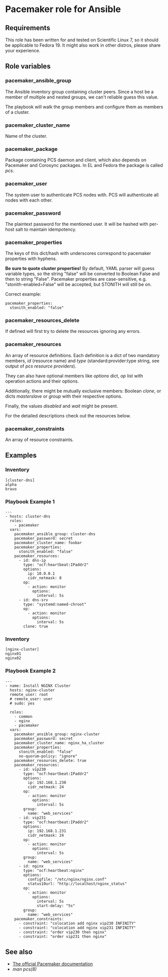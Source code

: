 # Pacemaker role for Ansible

## Requirements

This role has been written for and tested on Scientific Linux 7, so it should be applicable to Fedora 19. It might also work in other distros, please share your experience.

## Role variables

### pacemaker\_ansible\_group

The Ansible inventory group containing cluster peers. Since a host be a member of multiple and nested groups, we can't reliable guess this value.

The playbook will walk the group members and configure them as members of a cluster.

### pacemaker\_cluster\_name

Name of the cluster.

### pacemaker\_package

Package containing PCS daemon and client, which also depends on Pacemaker and Corosync packages. In EL and Fedora the package is called *pcs*.

### pacemaker\_user

The system user to authenticate PCS nodes with. PCS will authenticate all nodes with each other.

### pacemaker\_password

The plaintext password for the mentioned user. It will be hashed with per-host salt to maintain idempotency.

### pacemaker\_properties

The keys of this dict/hash with underscores correspond to pacemaker properties with hyphens.

**Be sure to quote cluster properties!** By default, YAML parser will guess variable types, so the string "false" will be converted to Boolean False and then to string "False". Pacemaker properties are case-sensitive, e.g. "stonith-enabled=False" will be accepted, but STONITH will still be on.

Correct example:

    pacemaker_properties:
      stonith_enabled: "false"

### pacemaker\_resources\_delete

If defined will first try to delete the resources ignoring any errors.

### pacemaker\_resources

An array of resource definitions. Each definition is a dict of two mandatory members, *id* (resource name) and *type* (standard:provider:type string, see output of *pcs resource providers*).

They can also have optional members like *options* dict, *op* list with operation actions and their options.

Additionally, there might be mutually exclusive members: Boolean *clone*, or dicts *masterslave* or *group* with their respective options. 

Finally, the values *disabled* and *wait* might be present.

For the detailed descriptions check out the resources below.

### pacemaker\_constraints

An array of resource constraints.

## Examples

### Inventory

    [cluster-dns]
    alpha
    bravo

### Playbook Example 1
    ---
    - hosts: cluster-dns
      roles:
        - pacemaker
      vars:
        pacemaker_ansible_group: cluster-dns
        pacemaker_password: secret
        pacemaker_cluster_name: foobar
        pacemaker_properties:
          stonith_enabled: "false"
        pacemaker_resources:
          - id: dns-ip
            type: "ocf:heartbeat:IPaddr2"
            options:
              ip: 10.0.0.1
              cidr_netmask: 8
            op:
              - action: monitor
                options:
                  interval: 5s
          - id: dns-srv
            type: "systemd:named-chroot"
            op:
              - action: monitor
                options:
                  interval: 5s
            clone: true

### Inventory

    [nginx-cluster]
    nginx01
    nginx02

### Playbook Example 2
    ---
    - name: Install NGINX Cluster
      hosts: nginx-cluster
      remote_user: root
      # remote_user: user
      # sudo: yes

      roles:
        - common
        - nginx
        - pacemaker
      vars:
        pacemaker_ansible_group: nginx-cluster
        pacemaker_password: secret
        pacemaker_cluster_name: nginx_ha_cluster
        pacemaker_properties:
          stonith_enabled: "false"
          no-quorum-policy: "ignore"
        pacemaker_resources_delete: true
        pacemaker_resources:
          - id: vip230
            type: "ocf:heartbeat:IPaddr2"
            options:
              ip: 192.168.1.230
              cidr_netmask: 24
            op:
              - action: monitor
                options:
                  interval: 5s
            group:
              name: "web_services"
          - id: vip231
            type: "ocf:heartbeat:IPaddr2"
            options:
              ip: 192.168.1.231
              cidr_netmask: 24
            op:
              - action: monitor
                options:
                  interval: 5s
            group:
              name: "web_services"
          - id: nginx
            type: "ocf:heartbeat:nginx"
            options:
              configfile: "/etc/nginx/nginx.conf"
              status10url: "http://localhost/nginx_status"
            op:
              - action: monitor
                options:
                  interval: 5s
                  start-delay: "5s"
            group:
              name: "web_services"
        pacemaker_constraints:
          - constraint: "colocation add nginx vip230 INFINITY"
          - constraint: "colocation add nginx vip231 INFINITY"
          - constraint: "order vip230 then nginx"
          - constraint: "order vip231 then nginx"

## See also

- [The official Pacemaker documentation](http://clusterlabs.org/doc/)
- *man pcs(8)*
